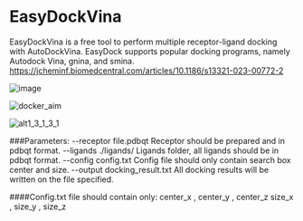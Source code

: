 # EasyDockVina
EasyDockVina is a free tool to perform multiple receptor-ligand docking with AutoDockVina.
EasyDock supports popular docking programs, namely Autodock Vina, gnina, and smina.
https://jcheminf.biomedcentral.com/articles/10.1186/s13321-023-00772-2


![image](https://github.com/user-attachments/assets/97b78de9-925e-4eb8-8b7f-a9f37b277f14)


![docker_aim](https://github.com/user-attachments/assets/4e93ac7f-5382-4bff-b6bd-c0c9155c80bd)



![alt1_3_1_3_1](https://github.com/user-attachments/assets/8eabcd5b-9f37-4711-8387-e22a9da3b957)




###Parameters:
    --receptor file.pdbqt                   Receptor should be prepared and in pdbqt format.
    --ligands ./ligands/                    Ligands folder, all ligands should be in pdbqt format.
    --config config.txt                     Config file should only contain search box center and size.
    --output docking_result.txt             All docking results will be written on the file specified.


####Config.txt file should contain only:
center_x , center_y , center_z 
size_x , size_y , size_z 
